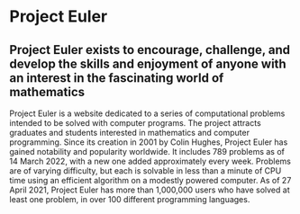 # Project Euler 

## Project Euler exists to encourage, challenge, and develop the skills and enjoyment of anyone with an interest in the fascinating world of mathematics

Project Euler is a website dedicated to a series of computational problems intended to be solved with computer programs. The project attracts graduates and students interested in mathematics and computer programming. Since its creation in 2001 by Colin Hughes, Project Euler has gained notability and popularity worldwide. It includes 789 problems as of 14 March 2022, with a new one added approximately every week. Problems are of varying difficulty, but each is solvable in less than a minute of CPU time using an efficient algorithm on a modestly powered computer. As of 27 April 2021, Project Euler has more than 1,000,000 users who have solved at least one problem, in over 100 different programming languages.
